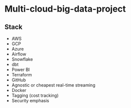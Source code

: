 # Multi-cloud-big-data-project

## Stack
- AWS
- GCP
- Azure
- Airflow
- Snowflake
- dbt
- Power BI
- Terraform
- GitHub
- Agnostic or cheapest real-time streaming
- Docker
- Tagging (cost tracking)
- Security emphasis
